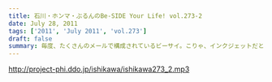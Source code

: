 ```yaml
---
title: 石川・ホンマ・ぶるんのBe-SIDE Your Life! vol.273-2
date: July 28, 2011
tags: ['2011', 'July 2011', 'vol.273']
draft: false
summary: 毎度、たくさんのメールで構成されているビーサイ。こりゃ、インクジェットだと相当時間かかるな・・・そんな分量が毎回になっております。NAMAE
---
```


http://project-phi.ddo.jp/ishikawa/ishikawa273_2.mp3